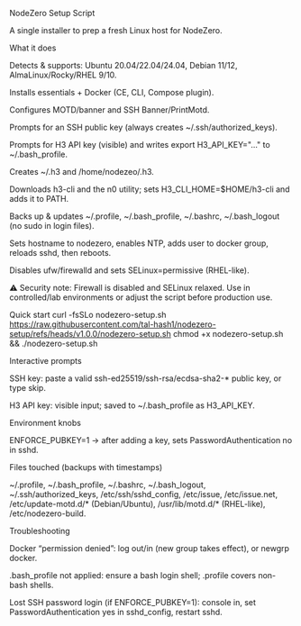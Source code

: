 NodeZero Setup Script

A single installer to prep a fresh Linux host for NodeZero.

What it does

Detects & supports: Ubuntu 20.04/22.04/24.04, Debian 11/12, AlmaLinux/Rocky/RHEL 9/10.

Installs essentials + Docker (CE, CLI, Compose plugin).

Configures MOTD/banner and SSH Banner/PrintMotd.

Prompts for an SSH public key (always creates ~/.ssh/authorized_keys).

Prompts for H3 API key (visible) and writes export H3_API_KEY="..." to ~/.bash_profile.

Creates ~/.h3 and /home/nodezeo/.h3.

Downloads h3-cli and the n0 utility; sets H3_CLI_HOME=$HOME/h3-cli and adds it to PATH.

Backs up & updates ~/.profile, ~/.bash_profile, ~/.bashrc, ~/.bash_logout (no sudo in login files).

Sets hostname to nodezero, enables NTP, adds user to docker group, reloads sshd, then reboots.

Disables ufw/firewalld and sets SELinux=permissive (RHEL-like).

⚠️ Security note: Firewall is disabled and SELinux relaxed. Use in controlled/lab environments or adjust the script before production use.

Quick start
curl -fsSLo nodezero-setup.sh https://raw.githubusercontent.com/tal-hash1/nodezero-setup/refs/heads/v1.0.0/nodezero-setup.sh chmod +x nodezero-setup.sh && ./nodezero-setup.sh


Interactive prompts

SSH key: paste a valid ssh-ed25519/ssh-rsa/ecdsa-sha2-* public key, or type skip.

H3 API key: visible input; saved to ~/.bash_profile as H3_API_KEY.

Environment knobs

ENFORCE_PUBKEY=1 → after adding a key, sets PasswordAuthentication no in sshd.

Files touched (backups with timestamps)

~/.profile, ~/.bash_profile, ~/.bashrc, ~/.bash_logout, ~/.ssh/authorized_keys, /etc/ssh/sshd_config, /etc/issue, /etc/issue.net, /etc/update-motd.d/* (Debian/Ubuntu), /usr/lib/motd.d/* (RHEL-like), /etc/nodezero-build.

Troubleshooting

Docker “permission denied”: log out/in (new group takes effect), or newgrp docker.

.bash_profile not applied: ensure a bash login shell; .profile covers non-bash shells.

Lost SSH password login (if ENFORCE_PUBKEY=1): console in, set PasswordAuthentication yes in sshd_config, restart sshd.
